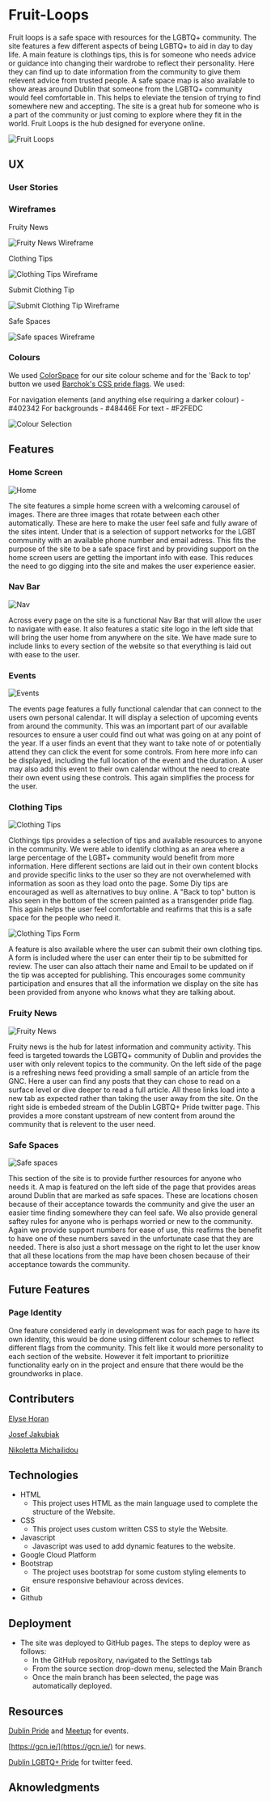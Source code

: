 # Fruit-Loops

Fruit loops is a safe space with resources for the LGBTQ+ community. The site features a few different aspects of being LGBTQ+ to aid in day to day life. A main feature is clothings tips, this is for someone who needs advice or guidance into changing their wardrobe to reflect their personality. Here they can find up to date information from the community to give them relevent advice from trusted people. A safe space map is also available to show areas around Dublin that someone from the LGBTQ+ community would feel comfortable in. This helps to eleviate the tension of trying to find somewhere new and accepting. The site is a great hub for someone who is a part of the community or just coming to explore where they fit in the world. Fruit Loops is the hub designed for everyone online.

![Fruit Loops](./assets/readme/am-i-responsive-floops.jpg "Screenshot of am i responsive site screenshot")

## UX

### User Stories

### Wireframes

Fruity News

![Fruity News Wireframe](./assets/readme/news-screenshot.PNG "Screenshot of news wireframe")

Clothing Tips

![Clothing Tips Wireframe](./assets/readme/clothing-tips-screenshot.jfif "Screenshot of clothing wireframes")

Submit Clothing Tip

![Submit Clothing Tip Wireframe](./assets/readme/clothing-form-screenshot.jpg "Screenshot of submission form wireframe ")

Safe Spaces

![Safe spaces Wireframe](./assets/readme/safe-spaces-wireframes.png "Screenshot of safe spaces wireframe")

### Colours

We used [ColorSpace](https://mycolor.space/) for our site colour scheme and for the 'Back to top' button we used [Barchok's CSS pride flags](http://barchok.com/flags.html). We used:

For navigation elements (and anything else requiring a darker colour) - #402342
For backgrounds - #48446E
For text - #F2FEDC

![Colour Selection](./assets/readme/fl-colours.png "Screenshot of colour selection")

## Features

### Home Screen

![Home](./assets/readme/fl-home.PNG "Screenshot of site home")

The site features a simple home screen with a welcoming carousel of images. There are three images that rotate between each other automatically. These are here to make the user feel safe and fully aware of the sites intent. Under that is a selection of support networks for the LGBT community with an available phone number and email adress. This fits the purpose of the site to be a safe space first and by providing support on the home screen users are getting the important info with ease. This reduces the need to go digging into the site and makes the user experience easier.

### Nav Bar

![Nav](./assets/readme/fl-nav.PNG "Screenshot of nav bar")

Across every page on the site is a functional Nav Bar that will allow the user to navigate with ease. It also features a static site logo in the left side that will bring the user home from anywhere on the site. We have made sure to include links to every section of the website so that everything is laid out with ease to the user.

### Events

![Events](./assets/readme/fl-events.PNG "Screenshot of events page")

The events page features a fully functional calendar that can connect to the users own personal calendar. It will display a selection of upcoming events from around the community. This was an important part of our available resources to ensure a user could find out what was going on at any point of the year. If a user finds an event that they want to take note of or potentially attend they can click the event for some controls. From here more info can be displayed, including the full location of the event and the duration. A user may also add this event to their own calendar without the need to create their own event using these controls. This again simplifies the process for the user.

### Clothing Tips

![Clothing Tips](./assets/readme/fl-clothing.PNG "Screenshot of clothing tips page")

Clothings tips provides a selection of tips and available resources to anyone in the community. We were able to identify clothing as an area where a large percentage of the LGBT+ community would benefit from more information. Here different sections are laid out in their own content blocks and provide specific links to the user so they are not overwhelemed with information as soon as they load onto the page. Some Diy tips are encouraged as well as alternatives to buy online. A "Back to top" button is also seen in the bottom of the screen painted as a transgender pride flag. This again helps the user feel comfortable and reafirms that this is a safe space for the people who need it.

![Clothing Tips Form](./assets/readme/fl-form.PNG "Screenshot of clothing tips form")

A feature is also available where the user can submit their own clothing tips. A form is included where the user can enter their tip to be submitted for review. The user can also attach their name and Email to be updated on if the tip was accepted for publishing. This encourages some community participation and ensures that all the information we display on the site has been provided from anyone who knows what they are talking about.

### Fruity News

![Fruity News](./assets/readme/fl-news.PNG "Screenshot of news page")

Fruity news is the hub for latest information and community activity. This feed is targeted towards the LGBTQ+ community of Dublin and provides the user with only relevent topics to the community. On the left side of the page is a refreshing news feed providing a small sample of an article from the GNC. Here a user can find any posts that they can chose to read on a surface level or dive deeper to read a full article. All these links load into a new tab as expected rather than taking the user away from the site. On the right side is embeded stream of the Dublin LGBTQ+ Pride twitter page. This provides a more constant upstream of new content from around the community that is relevent to the user need.

### Safe Spaces

![Safe spaces](./assets/readme/fl-safe.PNG "Screenshot of safe spaces page")

This section of the site is to provide further resources for anyone who needs it. A map is featured on the left side of the page that provides areas around Dublin that are marked as safe spaces. These are locations chosen because of their acceptance towards the community and give the user an easier time finding somewhere they can feel safe. We also provide general saftey rules for anyone who is perhaps worried or new to the community. Again we provide support numbers for ease of use, this reafirms the benefit to have one of these numbers saved in the unfortunate case that they are needed. There is also just a short message on the right to let the user know that all these locations from the map have been chosen because of their acceptance towards the community.

## Future Features

### Page Identity

One feature considered early in development was for each page to have its own identity, this would be done using different colour schemes to reflect different flags from the community. This felt like it would more personality to each section of the website. However it felt important to prioriitize functionality early on in the project and ensure that there would be the groundworks in place. 

## Contributers

[Elyse Horan](https://github.com/ElyseRH)

[Josef Jakubiak](https://github.com/BritishBambi)

[Nikoletta Michailidou](https://github.com/nikolmichaelidou)

## Technologies

- HTML
    - This project uses HTML as the main language used to complete the structure of the Website.
- CSS
    - This project uses custom written CSS to style the Website.
- Javascript
    - Javascript was used to add dynamic features to the website.
- Google Cloud Platform
- Bootstrap
    - The project uses bootstrap for some custom styling elements to ensure responsive behaviour across devices.
- Git
- Github

## Deployment

- The site was deployed to GitHub pages. The steps to deploy were as follows: 
  - In the GitHub repository, navigated to the Settings tab 
  - From the source section drop-down menu, selected the Main Branch
  - Once the main branch has been selected, the page was automatically deployed. 


## Resources

[Dublin Pride](https://dublinpride.ie/events/) and [Meetup](https://www.meetup.com/) for events.

[https://gcn.ie/](https://gcn.ie/) for news.

[Dublin LGBTQ+ Pride](https://twitter.com/dublinpride) for twitter feed.

## Aknowledgments
